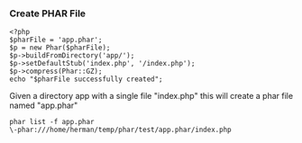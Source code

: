 ### Create PHAR File

```
<?php
$pharFile = 'app.phar';
$p = new Phar($pharFile);
$p->buildFromDirectory('app/');
$p->setDefaultStub('index.php', '/index.php');
$p->compress(Phar::GZ);
echo "$pharFile successfully created";
```

Given a directory app with a single file "index.php" this will create a phar file named "app.phar" 

```
phar list -f app.phar
\-phar:///home/herman/temp/phar/test/app.phar/index.php
```
